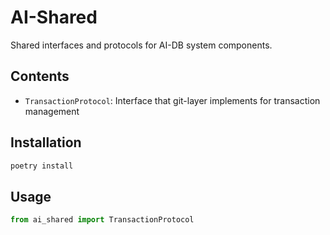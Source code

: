 # AI-Shared

Shared interfaces and protocols for AI-DB system components.

## Contents

- `TransactionProtocol`: Interface that git-layer implements for transaction management

## Installation

```bash
poetry install
```

## Usage

```python
from ai_shared import TransactionProtocol
```